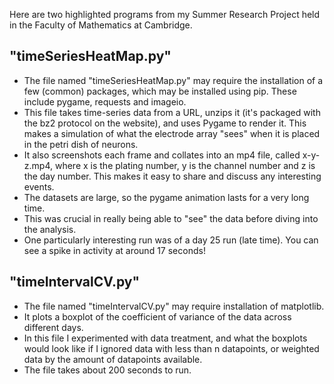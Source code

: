 Here are two highlighted programs from my Summer Research Project held in the Faculty of Mathematics at Cambridge.

## "timeSeriesHeatMap.py"
 - The file named "timeSeriesHeatMap.py" may require the installation of a few (common) packages, which may be installed using pip. These include pygame, requests and imageio.
 - This file takes time-series data from a URL, unzips it (it's packaged with the bz2 protocol on the website), and uses Pygame to render it. This makes a simulation of what the electrode array "sees" when it is placed in the petri dish of neurons.
 - It also screenshots each frame and collates into an mp4 file, called x-y-z.mp4, where x is the plating number, y is the channel number and z is the day number. This makes it easy to share and discuss any interesting events.
 - The datasets are large, so the pygame animation lasts for a very long time.
 - This was crucial in really being able to "see" the data before diving into the analysis.
 - One particularly interesting run was of a day 25 run (late time). You can see a spike in activity at around 17 seconds!

## "timeIntervalCV.py"
- The file named "timeIntervalCV.py" may require installation of matplotlib.
- It plots a boxplot of the coefficient of variance of the data across different days.
- In this file I experimented with data treatment, and what the boxplots would look like if I ignored data with less than n datapoints, or weighted data by the amount of datapoints available. 
- The file takes about 200 seconds to run.

